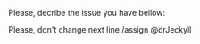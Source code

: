 Please, decribe the issue you have bellow:















Please, don't change next line
/assign @drJeckyll
